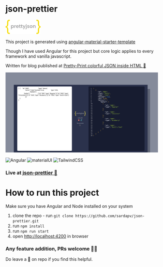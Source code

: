 # json-prettier

![logo](logoForThisRepo.png?raw=true)

This project is generated using [angular-material-starter-template](https://github.com/sardapv/angular-material-starter-template)

Though I have used Angular for this project but core logic applies to every framework and vanilla javascript.

Written for blog published at [Pretty-Print colorful JSON inside HTML 🌟 ](http://pranavsarda.hashnode.dev/)

![logo](poster.jpg?raw=true)

![Angular](https://img.shields.io/badge/Angular-12.0.0-red) ![materialUI](https://img.shields.io/badge/angular--material-12.0.0-blue) ![TailwindCSS](https://img.shields.io/badge/tailwindcss-2.1.2-%2306B6D4)

### Live at [json-prettier 🚀](https://sardapv.github.io/json-prettier)

# How to run this project

Make sure you have Angular and Node installed on your system

1. clone the repo - run `git clone https://github.com/sardapv/json-prettier.git`
2. run `npm install`
3. run `npm run start`
4. open [http://localhost:4200](http://localhost:4200) in browser

### Any feature addition, PRs welcome ✌🏻

Do leave a 🌟 on repo if you find this helpful.
